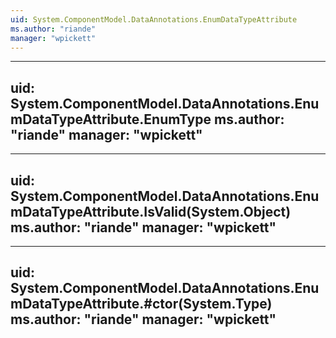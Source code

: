 ```yaml
---
uid: System.ComponentModel.DataAnnotations.EnumDataTypeAttribute
ms.author: "riande"
manager: "wpickett"
---
```


---
uid: System.ComponentModel.DataAnnotations.EnumDataTypeAttribute.EnumType
ms.author: "riande"
manager: "wpickett"
---

---
uid: System.ComponentModel.DataAnnotations.EnumDataTypeAttribute.IsValid(System.Object)
ms.author: "riande"
manager: "wpickett"
---

---
uid: System.ComponentModel.DataAnnotations.EnumDataTypeAttribute.#ctor(System.Type)
ms.author: "riande"
manager: "wpickett"
---
